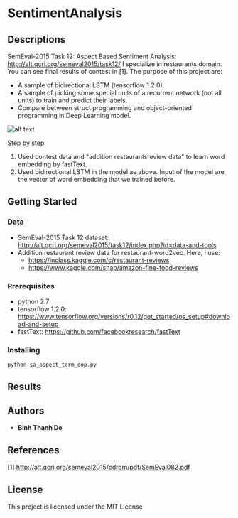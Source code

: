 # SentimentAnalysis

## Descriptions
SemEval-2015 Task 12: Aspect Based Sentiment Analysis: http://alt.qcri.org/semeval2015/task12/
I specialize in restaurants domain. You can see final results of contest in [1].
The purpose of this project are:
* A sample of bidirectional LSTM (tensorflow 1.2.0).
* A sample of picking some special units of a recurrent network (not all units) to train and predict their labels. 
* Compare between struct programming and object-oriented programming in Deep Learning model.

![alt text](https://github.com/peace195/SentimentAnalysis/blob/master/model.png)

Step by step:
1. Used contest data and "addition restaurantsreview data" to learn word embedding by fastText.
2. Used bidirectional LSTM in the model as above. Input of the model are the vector of word embedding that we trained before.

## Getting Started

### Data
* SemEval-2015 Task 12 dataset: http://alt.qcri.org/semeval2015/task12/index.php?id=data-and-tools
* Addition restaurant review data for restaurant-word2vec. Here, I use:
	* https://inclass.kaggle.com/c/restaurant-reviews
	* https://www.kaggle.com/snap/amazon-fine-food-reviews

### Prerequisites
* python 2.7
* tensorflow 1.2.0: https://www.tensorflow.org/versions/r0.12/get_started/os_setup#download-and-setup
* fastText: https://github.com/facebookresearch/fastText

### Installing
	
	python sa_aspect_term_oop.py
	
## Results

## Authors

* **Binh Thanh Do** 

## References
[1] http://alt.qcri.org/semeval2015/cdrom/pdf/SemEval082.pdf

## License

This project is licensed under the MIT License